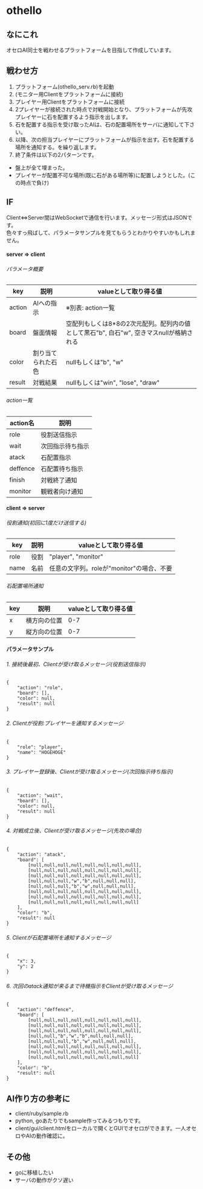 # othello

## なにこれ
オセロAI同士を戦わせるプラットフォームを目指して作成しています。


## 戦わせ方
1. プラットフォーム(othello_serv.rb)を起動
2. (モニター用Clientをプラットフォームに接続)
3. プレイヤー用Clientをプラットフォームに接続
4. 2プレイヤーが接続された時点で対戦開始となり、プラットフォームが先攻プレイヤーに石を配置するよう指示を出します。
5. 石を配置する指示を受け取ったAIは、石の配置場所をサーバに通知して下さい。
6. 以降、次の担当プレイヤーにプラットフォームが指示を出す。石を配置する場所を通知する。を繰り返します。
7. 終了条件は以下の2パターンです。
  * 盤上が全て埋まった。
  * プレイヤーが配置不可な場所(既に石がある場所等)に配置しようとした。(この時点で負け)


## IF
Client<=>Server間はWebSocketで通信を行います。メッセージ形式はJSONです。  
色々すっ飛ばして、パラメータサンプルを見てもらうとわかりやすいかもしれません。


#### server => client

###### パラメータ概要
|key|説明|valueとして取り得る値|
|---|---|---|
|action|AIへの指示|※別表: action一覧|
|board|盤面情報|空配列もしくは8*8の2次元配列。配列内の値として黒石"b", 白石"w", 空きマスnullが格納される|
|color|割り当てられた石色|nullもしくは"b", "w"|
|result|対戦結果|nullもしくは"win", "lose", "draw"|

###### action一覧
|action名|説明|
|---|---|
|role|役割送信指示|
|wait|次回指示待ち指示|
|atack|石配置指示|
|deffence|石配置待ち指示|
|finish|対戦終了通知|
|monitor|観戦者向け通知|

#### client => server

###### 役割通知(初回に1度だけ送信する)
|key|説明|valueとして取り得る値|
|---|---|---|
|role|役割|"player", "monitor"|
|name|名前|任意の文字列。roleが"monitor"の場合、不要|

###### 石配置場所通知
|key|説明|valueとして取り得る値|
|---|---|---|
|x|横方向の位置|0-7|
|y|縦方向の位置|0-7|

#### パラメータサンプル
###### 1. 接続後最初、Clientが受け取るメッセージ(役割送信指示)
```
{
    "action": "role",
    "board": [],
    "color": null,
    "result": null
}
```
###### 2. Clientが役割:プレイヤーを通知するメッセージ
```
{  
    "role": "player",
    "name": "HOGEHOGE"
}
```
###### 3. プレイヤー登録後、Clientが受け取るメッセージ(次回指示待ち指示)
```
{
    "action": "wait",
    "board": [],
    "color": null,
    "result": null
}
```
###### 4. 対戦成立後、Clientが受け取るメッセージ(先攻の場合)
```
{
    "action": "atack",
    "board": [
        [null,null,null,null,null,null,null,null],
        [null,null,null,null,null,null,null,null],
        [null,null,null,null,null,null,null,null],
        [null,null,null,"w","b",null,null,null],
        [null,null,null,"b","w",null,null,null],
        [null,null,null,null,null,null,null,null],
        [null,null,null,null,null,null,null,null],
        [null,null,null,null,null,null,null,null]
    ],
    "color": "b",
    "result": null
}
```
###### 5. Clientが石配置場所を通知するメッセージ
```
{
    "x": 3,
    "y": 2
}
```
###### 6. 次回のatack通知が来るまで待機指示をClientが受け取るメッセージ
```
{
    "action": "deffence",
    "board": [
        [null,null,null,null,null,null,null,null],
        [null,null,null,null,null,null,null,null],
        [null,null,null,null,null,null,null,null],
        [null,null,"b","w","b",null,null,null],
        [null,null,null,"b","w",null,null,null],
        [null,null,null,null,null,null,null,null],
        [null,null,null,null,null,null,null,null],
        [null,null,null,null,null,null,null,null]
    ],
    "color": "b",
    "result": null
}
```


## AI作り方の参考に
* client/ruby/sample.rb
* python, goあたりでもsample作ってみるつもりです。
* client/gui/client.htmlをローカルで開くとGUIでオセロができます。一人オセロやAIの動作確認に。


## その他
* goに移植したい
* サーバの動作がクソ遅い

